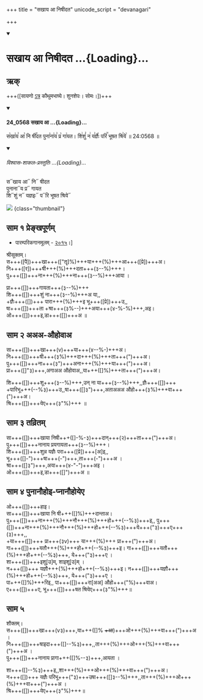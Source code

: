 +++
title = "सखाय आ निषीदत"
unicode_script = "devanagari"

+++
<div class="js_include" includetitle="false" newlevelforh1="1" unfilled url="/vedAH_sAma/paravastu-sAma/devaH/somaH/sakhAya-A-ni-ShIdata/">
<details open><summary><h1>सखाय आ निषीदत ...{Loading}...</h1></summary>

## ऋक्

+++([सायणो [ऽत्र](https://archive.org/details/SamaVedaSanhitaWithSayanabhashyaVolume1SatyavrataSamasrami1874bis_201804/page/n151) कौथुमभाष्ये। शुनशेपः। सोमः।])+++

<div class="js_include" includetitle="false" newlevelforh1="3" unfilled="" url="/vedAH_sAma/kauthumam/saMhitA/vishvAsa-prastutiH/1_pUrvArchikaH/6/2/24_0568_sakhAya_A.md">
<details open><summary><h4>24_0568 सखाय आ ...{Loading}...</h4></summary>

स꣡खा꣢य꣣ आ꣡ नि षी꣢꣯दत पुना꣣ना꣢य꣣ प्र꣡ गा꣢यत। शि꣢शुं꣣ न꣢ य꣣ज्ञैः꣡ परि꣢꣯ भूषत श्रि꣣ये꣢ ॥ 24:0568 ॥

<div class="js_include" newlevelforh1="2" title="विश्वास-शाकल-प्रस्तुतिः" unfilled="" url="/vedAH_Rk/shAkalam/saMhitA/vishvAsa-prastutiH/09/104/01_sakhAya_A.md">
<details open><summary><h6>विश्वास-शाकल-प्रस्तुतिः ...{Loading}...</h6></summary>

स᳓खाय आ᳓ नि᳓ षीदत  
पुनाना᳓य प्र᳓ गायत  
शि᳓शुं न᳓ यज्ञइः᳓ प᳓रि भूषत श्रिये᳓
</details>
</div>
</details>
</div>  

![](/devaH/AryaH/hindukaH/somaH/images/soma-purification.png)
{class="thumbnail"}

## साम १ प्रेङ्खपूर्णम्
- पारम्परिकगानमूलम् - [२०१५](https://archive.org/stream/sAmaveda-jaiminIya-paravastu-paramparA-docs/UDAKA%20SAANTHI%20SAAMAANI#page/n2/mode/1up&sa=D&ust=1542425956390000)।]
<div caption="रामानुजार्यः 1974 " class="audioEmbed" src="https://archive
.org/download/jaiminIya-sAma-gAna-paravastu-tradition-rAmAnuja/sakhAya-A-ni-ShIdata-1-shrI-sUktam.mp3"></div>
<div caption="गोपालार्यः 2015  " class="audioEmbed" src="https://archive
.org/download/jaiminIya-sAma-gAna-paravastu-tradition-gopAla-2015/sakhAya-A-ni-ShIdata-1-shrI-sUktam.mp3"></div>
<div caption="गोपाल-विश्वासयोर् अनुवचनम् 2018 1x" class="audioEmbed" src="https://archive
.org/download/jaiminIya-sAma-gAna-paravastu-tradition-anuvachanam-gopAla-vishvAsa-2018/sakhAya-A-ni-ShIdata-1-shrI-sUktam.mp3"></div>
<div caption="गोपाल-विश्वासयोर् अनुवचनम् 2018 1.5x" class="audioEmbed" src="https://archive
.org/download/jaiminIya-sAma-gAna-paravastu-tradition-anuvachanam-gopAla-vishvAsa-2018-150p-speed/sakhAya-A-ni-ShIdata-1-shrI-sUktam.mp3"></div>

श्रीसूक्तम्।  
स+++([पै])+++खा+++(["ॡ]%)+++या+++(%)+++आ+++([प्रे])+++अ।  
नि+++([र])+++षी+++(%)+++दता+++(३--%)+++।  
पु+++([])+++ना+++(%)+++ना+++(३--%)+++आया ।  

प्रा+++([])+++गायता+++(३--%)+++  
शि+++([])+++शुं ना+++(३--%)+++अ या,,  
+ज्ञैः+++([])+++ पारा+++(%)+++इ भू+++([प्रे])+++उ,,  
षा+++([])+++ता +श्रा+++(३%--)+++अया+++(४-%-%)+++,अइ।  
ओ+++([])+++इ,डा+++([])+++अ ॥

## साम २ अअअ-औहोवाअ
<div caption="रामानुजार्यः 1974 " class="audioEmbed" src="https://archive
.org/download/jaiminIya-sAma-gAna-paravastu-tradition-rAmAnuja/sakhAya-A-ni-ShIdata-2.mp3"></div>
<div caption="गोपालार्यः 2015  " class="audioEmbed" src="https://archive
.org/download/jaiminIya-sAma-gAna-paravastu-tradition-gopAla-2015/sakhAya-A-ni-ShIdata-2.mp3"></div>
<div caption="गोपाल-विश्वासयोर् अनुवचनम् 2018 1x" class="audioEmbed" src="https://archive
.org/download/jaiminIya-sAma-gAna-paravastu-tradition-anuvachanam-gopAla-vishvAsa-2018/sakhAya-A-ni-ShIdata-2.mp3"></div>
<div caption="गोपाल-विश्वासयोर् अनुवचनम् 2018 1.5x" class="audioEmbed" src="https://archive
.org/download/jaiminIya-sAma-gAna-paravastu-tradition-anuvachanam-gopAla-vishvAsa-2018-150p-speed/sakhAya-A-ni-ShIdata-2.mp3"></div>

सा+++([])+++खा+++(v)+++या+++(४--%-)+++अ।  
नि+++([])+++षी+++(३%)+++दा+++(%)+++ता+++(")+++अ।  
पु+++([])+++ना+++(३")+++अना+++(%)+++या+++(")+++अ।  
प्रा+++([]"३)+++,अगाअअ औहोवाअ,,या+++([]%)+++ता+++(")+++अ।

शि+++([])+++शू+++(३--%)+++,उन् ना या+++(३--%)+++,,ज्ञैः+++([])+++  
+पारिभू+++(--%३)+++उ,,षा+++([]३")+++,अताअअअ औहो+++(३%)+++वा+++(")+++अ।  
श्रि+++([])+++येए+++(३"%)+++ ॥

## साम ३ तव्रितम्
<div caption="रामानुजार्यः 1974 " class="audioEmbed" src="https://archive
.org/download/jaiminIya-sAma-gAna-paravastu-tradition-rAmAnuja/sakhAya-A-ni-ShIdata-3.mp3"></div>
<div caption="गोपालार्यः 2015  " class="audioEmbed" src="https://archive
.org/download/jaiminIya-sAma-gAna-paravastu-tradition-gopAla-2015/sakhAya-A-ni-ShIdata-3.mp3"></div>
<div caption="गोपाल-विश्वासयोर् अनुवचनम् 2018 1x" class="audioEmbed" src="https://archive
.org/download/jaiminIya-sAma-gAna-paravastu-tradition-anuvachanam-gopAla-vishvAsa-2018/sakhAya-A-ni-ShIdata-3.mp3"></div>
<div caption="गोपाल-विश्वासयोर् अनुवचनम् 2018 1.5x" class="audioEmbed" src="https://archive
.org/download/jaiminIya-sAma-gAna-paravastu-tradition-anuvachanam-gopAla-vishvAsa-2018-150p-speed/sakhAya-A-ni-ShIdata-3.mp3"></div>

सा+++([])+++खाया निषी+++([]-%-३)+++दान्+++(२)+++ता+++(")+++अ।  
पु+++([])+++नानाय प्रयगायता+++(३--%)+++।  
शि+++([])+++शुन्न यज्ञैः परा+++([प्रे])+++[अ]इ,,  
भू+++([]-")+++षा+++(-")+++,ता+++(-")+++अ ।  
श्रा+++([]३")+++,अया+++(४-"-")+++अइ ।  
ओ+++([])+++इ,डा+++([]")+++अ ॥

## साम ४ पुनानौहोइ-प्नानौहोयेए
<div caption="रामानुजार्यः 1974 " class="audioEmbed" src="https://archive
.org/download/jaiminIya-sAma-gAna-paravastu-tradition-rAmAnuja/sakhAya-A-ni-ShIdata-4.mp3"></div>
<div caption="गोपालार्यः 2015  " class="audioEmbed" src="https://archive
.org/download/jaiminIya-sAma-gAna-paravastu-tradition-gopAla-2015/sakhAya-A-ni-ShIdata-4.mp3"></div>
<div caption="गोपाल-विश्वासयोर् अनुवचनम् 2018 1x" class="audioEmbed" src="https://archive
.org/download/jaiminIya-sAma-gAna-paravastu-tradition-anuvachanam-gopAla-vishvAsa-2018/sakhAya-A-ni-ShIdata-4.mp3"></div>
<div caption="गोपाल-विश्वासयोर् अनुवचनम् 2018 1.5x" class="audioEmbed" src="https://archive
.org/download/jaiminIya-sAma-gAna-paravastu-tradition-anuvachanam-gopAla-vishvAsa-2018-150p-speed/sakhAya-A-ni-ShIdata-4.mp3"></div>

ओ+++([])+++हाइ।  
सा+++([])+++खाया  नि षी+++([]%)+++दान्ताअ।  
पु+++([])+++ना+++(%)+++नौ+++(%)+++हो+++(--%३)+++इ,, पु+++([])+++ना+++(%)+++नौ+++(%)+++हो+++(--%३)+++ये+++("३)+++ए+++(३)+++,,  
+या+++([])+++ प्रा+++(३v)+++ या+++(%)+++ प्रा+++(")+++अ।  
गा+++([])+++यतौ+++(%)+++हो+++(--%३)+++इ। गा+++([])+++यतौ+++(%)+++हो+++(--%३)+++, ये+++("३)+++ए ।  
शा+++([])+++इशु[उ]म्, शाइशू[उ]म् ।  
न+++([])+++ यज्ञौ+++(%)+++हो+++(--%३)+++इ। न+++([])+++यज्ञौ+++(%)+++हो+++(--%३)+++, ये+++("३)+++ए ।  
पा+++([]%)+++रिइ,, पा+++([])+++रा[अअ] औहो+++("%)+++वाअ।  
ए+++([])+++ए, भू+++([])+++षत श्रियेए+++(३"%)+++॥

## साम ५
<div caption="रामानुजार्यः 1974 " class="audioEmbed" src="https://archive
.org/download/jaiminIya-sAma-gAna-paravastu-tradition-rAmAnuja/sakhAya-A-ni-ShIdata-5-shauktam.mp3"></div>
<div caption="गोपालार्यः 2015  " class="audioEmbed" src="https://archive
.org/download/jaiminIya-sAma-gAna-paravastu-tradition-gopAla-2015/sakhAya-A-ni-ShIdata-5-shauktam.mp3"></div>
<div caption="गोपाल-विश्वासयोर् अनुवचनम् 2018 1x" class="audioEmbed" src="https://archive
.org/download/jaiminIya-sAma-gAna-paravastu-tradition-anuvachanam-gopAla-vishvAsa-2018/sakhAya-A-ni-ShIdata-5-shauktam.mp3"></div>
<div caption="गोपाल-विश्वासयोर् अनुवचनम् 2018 1.5x" class="audioEmbed" src="https://archive
.org/download/jaiminIya-sAma-gAna-paravastu-tradition-anuvachanam-gopAla-vishvAsa-2018-150p-speed/sakhAya-A-ni-ShIdata-5-shauktam.mp3"></div>

शौक्तम्।  
स+++([])+++खा+++(v३)+++,या+++([]% ~~+आ~~)+++ओ+++(%)+++वा+++(")+++अ ।  
नि+++([])+++षाइदा+++([]--%३)+++,,ता+++(%)+++ओ+++(%)+++वा+++(")+++अ ।  
पु+++([])+++नानाय प्रागा+++([]%--३)+++,आयता ।

शा+++([]--%३)+++इ,,शा+++(%)+++ओ+++(%)+++वा+++(")+++अ।  
न+++([])+++ यज्ञैः परिभू+++("३)+++उषा+++([]३--%)+++,,ता+++(%)+++ओ+++(%)+++वा+++(")+++अ ।  
श्रि+++([])+++येए+++(३"%)+++॥
</details>
</div>
